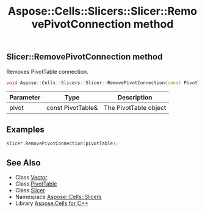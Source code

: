 ﻿---
title: Aspose::Cells::Slicers::Slicer::RemovePivotConnection method
linktitle: RemovePivotConnection
second_title: Aspose.Cells for C++ API Reference
description: 'Aspose::Cells::Slicers::Slicer::RemovePivotConnection method. Removes PivotTable connection in C++.'
type: docs
weight: 700
url: /cpp/aspose.cells.slicers/slicer/removepivotconnection/
---
## Slicer::RemovePivotConnection method


Removes PivotTable connection.

```cpp
void Aspose::Cells::Slicers::Slicer::RemovePivotConnection(const PivotTable &pivot)
```


| Parameter | Type | Description |
| --- | --- | --- |
| pivot | const PivotTable\& | The PivotTable object |


## Examples


```cpp
slicer.RemovePivotConnection(pivotTable);
```

## See Also

* Class [Vector](../../../aspose.cells/vector/)
* Class [PivotTable](../../../aspose.cells.pivot/pivottable/)
* Class [Slicer](../)
* Namespace [Aspose::Cells::Slicers](../../)
* Library [Aspose.Cells for C++](../../../)
